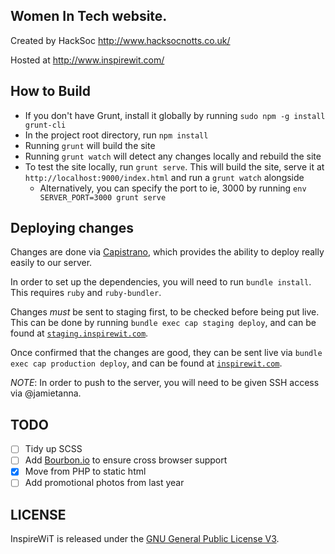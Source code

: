 
## Women In Tech website. ##

Created by HackSoc http://www.hacksocnotts.co.uk/

Hosted at http://www.inspirewit.com/


## How to Build

- If you don't have Grunt, install it globally by running `sudo npm -g install grunt-cli` 
- In the project root directory, run `npm install`
- Running `grunt` will build the site
- Running `grunt watch` will detect any changes locally and rebuild the site
- To test the site locally, run `grunt serve`. This will build the site, serve it at `http://localhost:9000/index.html` and run a `grunt watch` alongside
    - Alternatively, you can specify the port to ie, 3000 by running `env SERVER_PORT=3000 grunt serve` 

## Deploying changes

Changes are done via [Capistrano](http://capistranorb.com), which provides the ability to deploy really easily to our server.

In order to set up the dependencies, you will need to run `bundle install`. This requires `ruby` and `ruby-bundler`.

Changes *must* be sent to staging first, to be checked before being put live. This can be done by running `bundle exec cap staging deploy`, and can be found at [`staging.inspirewit.com`](staging.inspirewit.com).

Once confirmed that the changes are good, they can be sent live via `bundle exec cap production deploy`, and can be found at [`inspirewit.com`](inspirewit.com).

*NOTE*: In order to push to the server, you will need to be given SSH access via @jamietanna.

## TODO
- [ ] Tidy up SCSS
- [ ] Add [Bourbon.io](http://bourbon.io/) to ensure cross browser support
- [x] Move from PHP to static html
- [ ] Add promotional photos from last year

## LICENSE

InspireWiT is released under the [GNU General Public License V3](LICENSE.md).
